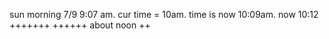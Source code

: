 sun morning 7/9 9:07 am. cur time = 10am. time is now 10:09am. now 10:12 +++++++ ++++++
about noon ++